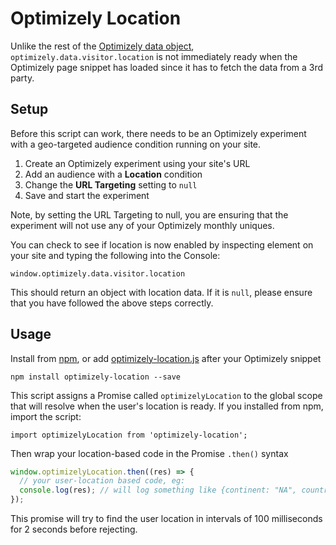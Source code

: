 # Optimizely Location

Unlike the rest of the [Optimizely data object](http://developers.optimizely.com/javascript/reference/), `optimizely.data.visitor.location` is not immediately ready when the Optimizely page snippet has loaded since it has to fetch the data from a 3rd party.

## Setup

Before this script can work, there needs to be an Optimizely experiment with a geo-targeted audience condition running on your site.

1. Create an Optimizely experiment using your site's URL
2. Add an audience with a **Location** condition
3. Change the **URL Targeting** setting to `null`
4. Save and start the experiment

Note, by setting the URL Targeting to null, you are ensuring that the experiment will not use any of your Optimizely monthly uniques.

You can check to see if location is now enabled by inspecting element on your site and typing the following into the Console:

```
window.optimizely.data.visitor.location
```

This should return an object with location data. If it is `null`, please ensure that you have followed the above steps correctly.

## Usage

Install from [npm](https://www.npmjs.com/package/optimizely-location), or add [optimizely-location.js](https://github.com/dougmacklin/optimizely-location/blob/master/dist/optimizely-location.js) after your Optimizely snippet

```
npm install optimizely-location --save
```

This script assigns a Promise called `optimizelyLocation` to the global scope that will resolve when the user's location is ready. If you installed from npm, import the script:

```
import optimizelyLocation from 'optimizely-location';
```

Then wrap your location-based code in the Promise `.then()` syntax

```js
window.optimizelyLocation.then((res) => {
  // your user-location based code, eg:
  console.log(res); // will log something like {continent: "NA", country: "US", region: "CA", city: "SANFRANCISCO"}
});
```

This promise will try to find the user location in intervals of 100 milliseconds for 2 seconds before rejecting.
